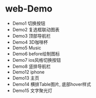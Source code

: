 # web-Demo


- Demo1 切换按钮
- Demo2 复选框联动图表
- Demo3 顶部导航栏
- Demo4 3D咖啡杯
- Demo5 Music
- Demo6 before绘制图标
- Demo7 ios风格切换按钮
- Demo8 竖排导航栏
- Demo12 iphone
- Demo13 主页
- Demo14 横排Table图片, 底部hover样式
- Demo15 文字聚光灯